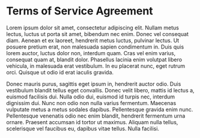 # Terms of Service Agreement

Lorem ipsum dolor sit amet, consectetur adipiscing elit. Nullam metus lectus, luctus ut porta sit amet, bibendum nec enim. Donec vel consequat diam. Aenean et ex laoreet, hendrerit metus luctus, pulvinar lectus. Ut posuere pretium erat, non malesuada sapien condimentum in. Duis quis lorem auctor, luctus dolor non, interdum quam. Cras vel enim varius, consequat quam at, blandit dolor. Phasellus lacinia enim volutpat libero vehicula, in malesuada erat vestibulum. In eu placerat nunc, eget rutrum orci. Quisque ut odio id erat iaculis gravida.

Donec mauris purus, sagittis eget ipsum in, hendrerit auctor odio. Duis vestibulum blandit tellus eget convallis. Donec velit libero, mattis id lectus a, euismod facilisis dui. Nulla odio dui, euismod id turpis nec, interdum dignissim dui. Nunc non odio non nulla varius fermentum. Maecenas vulputate metus a metus sodales dapibus. Pellentesque gravida enim nunc. Pellentesque venenatis odio nec enim blandit, hendrerit fermentum urna ornare. Praesent accumsan id tortor ut maximus. Aliquam nulla tellus, scelerisque vel faucibus eu, dapibus vitae tellus. Nulla facilisi.
